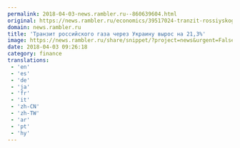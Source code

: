 ```yaml
---
permalink: 2018-04-03-news.rambler.ru--860639604.html
original: https://news.rambler.ru/economics/39517024-tranzit-rossiyskogo-gaza-cherez-ukrainu-vyros-na-21-3/
domain: news.rambler.ru
title: 'Транзит российского газа через Украину вырос на 21,3%'
image: https://news.rambler.ru/share/snippet/?project=news&urgent=False&image=http%3A%2F%2Fnews.rambler.ru%2Fimg%2F2018%2F04%2F03120949.515638.9504.jpg&big=False&title=%D0%A2%D1%80%D0%B0%D0%BD%D0%B7%D0%B8%D1%82+%D1%80%D0%BE%D1%81%D1%81%D0%B8%D0%B9%D1%81%D0%BA%D0%BE%D0%B3%D0%BE+%D0%B3%D0%B0%D0%B7%D0%B0+%D1%87%D0%B5%D1%80%D0%B5%D0%B7+%D0%A3%D0%BA%D1%80%D0%B0%D0%B8%D0%BD%D1%83+%D0%B2%D1%8B%D1%80%D0%BE%D1%81+%D0%BD%D0%B0%C2%A021%2C3%25
date: 2018-04-03 09:26:18
category: finance
translations: 
 - 'en'
 - 'es'
 - 'de'
 - 'ja'
 - 'fr'
 - 'it'
 - 'zh-CN'
 - 'zh-TW'
 - 'ar'
 - 'pt'
 - 'hy'
---
```


